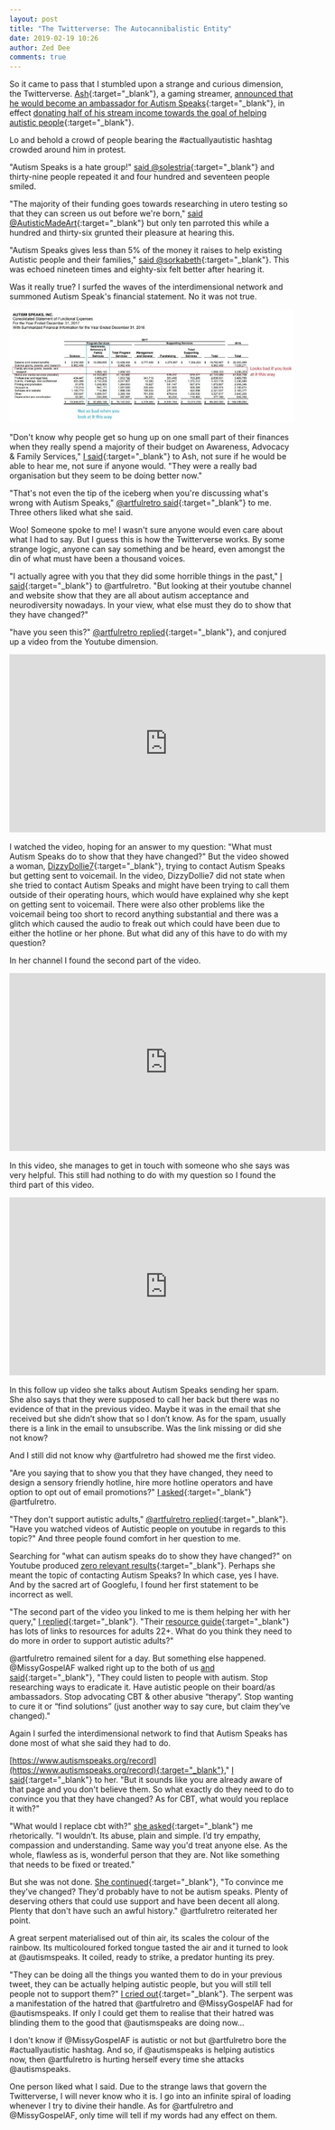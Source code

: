 ```yaml
---
layout: post
title: "The Twitterverse: The Autocannibalistic Entity"
date: 2019-02-19 10:26
author: Zed Dee
comments: true
---
```

So it came to pass that I stumbled upon a strange and curious dimension, the Twitterverse. [Ash](https://twitter.com/CWA){:target="_blank"}, a gaming streamer, [announced that he would become an ambassador for Autism Speaks](https://twitter.com/CWA/status/1079448314591014918){:target="_blank"}, in effect [donating half of his stream income towards the goal of helping autistic people](https://www.autismspeaks.org/blog/why-im-streaming-autism-speaks){:target="_blank"}.

Lo and behold a crowd of people bearing the #actuallyautistic hashtag crowded around him in protest.

"Autism Speaks is a hate group!" [said @solestria](https://twitter.com/solestria/status/1080476424883130368){:target="_blank"} and thirty-nine people repeated it and four hundred and seventeen people smiled.

"The majority of their funding goes towards researching in utero testing so that they can screen us out before we're born," [said @AutisticMadeArt](https://twitter.com/AutisticMadeArt/status/1080516495317307393){:target="_blank"} but only ten parroted this while a hundred and thirty-six grunted their pleasure at hearing this.

"Autism Speaks gives less than 5% of the money it raises to help existing Autistic people and their families," [said @sorkabeth](https://twitter.com/sorkabeth/status/1080535472512880641){:target="_blank"}. This was echoed nineteen times and eighty-six felt better after hearing it.

Was it really true? I surfed the waves of the interdimensional network and summoned Autism Speak's financial statement. No it was not true.

![](/content/images/AutismSpeaks2017FinancialStatement.jpg)

"Don't know why people get so hung up on one small part of their finances when they really spend a majority of their budget on Awareness, Advocacy &amp; Family Services," [I said](https://twitter.com/ZedDeeCee/status/1080697622074015744){:target="_blank"} to Ash, not sure if he would be able to hear me, not sure if anyone would. "They were a really bad organisation but they seem to be doing better now."

"That's not even the tip of the iceberg when you're discussing what's wrong with Autism Speaks," [@artfulretro said](https://twitter.com/artfulretro/status/1080704909085822976){:target="_blank"} to me. Three others liked what she said.

Woo! Someone spoke to me! I wasn't sure anyone would even care about what I had to say. But I guess this is how the Twitterverse works. By some strange logic, anyone can say something and be heard, even amongst the din of what must have been a thousand voices.

"I actually agree with you that they did some horrible things in the past," [I said](https://twitter.com/ZedDeeCee/status/1081009022285697025){:target="_blank"} to @artfulretro. "But looking at their youtube channel and website show that they are all about autism acceptance and neurodiversity nowadays. In your view, what else must they do to show that they have changed?"

"have you seen this?" [@artfulretro replied](https://twitter.com/artfulretro/status/1081018994159640577){:target="_blank"}, and conjured up a video from the Youtube dimension.

<iframe width="560" height="315" src="https://www.youtube.com/embed/YAQonVcMyOM" frameborder="0" allow="accelerometer; autoplay; encrypted-media; gyroscope; picture-in-picture" allowfullscreen></iframe>

I watched the video, hoping for an answer to my question: "What must Autism Speaks do to show that they have changed?" But the video showed a woman, [DizzyDollie7](https://www.youtube.com/channel/UCYQ3mk1kQDyBxe4ab-GAYSw){:target="_blank"}, trying to contact Autism Speaks but getting sent to voicemail. In the video, DizzyDollie7 did not state when she tried to contact Autism Speaks and might have been trying to call them outside of their operating hours, which would have explained why she kept on getting sent to voicemail. There were also other problems like the voicemail being too short to record anything substantial and there was a glitch which caused the audio to freak out which could have been due to either the hotline or her phone. But what did any of this have to do with my question?

In her channel I found the second part of the video.

<iframe width="560" height="315" src="https://www.youtube.com/embed/b6Ja_OrxuIc" frameborder="0" allow="accelerometer; autoplay; encrypted-media; gyroscope; picture-in-picture" allowfullscreen></iframe>

In this video, she manages to get in touch with someone who she says was very helpful. This still had nothing to do with my question so I found the third part of this video.

<iframe width="560" height="315" src="https://www.youtube.com/embed/9ThP6DrlgLI" frameborder="0" allow="accelerometer; autoplay; encrypted-media; gyroscope; picture-in-picture" allowfullscreen></iframe>

In this follow up video she talks about Autism Speaks sending her spam. She also says that they were supposed to call her back but there was no evidence of that in the previous video. Maybe it was in the email that she received but she didn’t show that so I don’t know. As for the spam, usually there is a link in the email to unsubscribe. Was the link missing or did she not know?

And I still did not know why @artfulretro had showed me the first video.

"Are you saying that to show you that they have changed, they need to design a sensory friendly hotline, hire more hotline operators and have option to opt out of email promotions?" [I asked](https://twitter.com/ZedDeeCee/status/1081033873058746369){:target="_blank"} @artfulretro.

"They don't support autistic adults," [@artfulretro replied](https://twitter.com/artfulretro/status/1081035567620476928){:target="_blank"}. "Have you watched videos of Autistic people on youtube in regards to this topic?" And three people found comfort in her question to me.

Searching for "what can autism speaks do to show they have changed?" on Youtube produced [zero relevant results](https://www.youtube.com/results?search_query=what+can+autism+speaks+do+to+show+they+have+changed){:target="_blank"}. Perhaps she meant the topic of contacting Autism Speaks? In which case, yes I have. And by the sacred art of Googlefu, I found her first statement to be incorrect as well.

"The second part of the video you linked to me is them helping her with her query," [I replied](https://twitter.com/ZedDeeCee/status/1081102109280415744){:target="_blank"}. "Their [resource guide](https://www.autismspeaks.org/resource-guide){:target="_blank"} has lots of links to resources for adults 22+. What do you think they need to do more in order to support autistic adults?"

@artfulretro remained silent for a day. But something else happened. @MissyGospelAF walked right up to the both of us [and said](https://twitter.com/MissyGospelAF/status/1081881130280730624){:target="_blank"}, "They could listen to people with autism. Stop researching ways to eradicate it. Have autistic people on their board/as ambassadors. Stop advocating CBT & other abusive “therapy”. Stop wanting to cure it or “find solutions” (just another way to say cure, but claim they’ve changed)."

Again I surfed the interdimensional network to find that Autism Speaks has done most of what she said they had to do.

[https://www.autismspeaks.org/record](https://www.autismspeaks.org/record){:target="_blank"}," [I said](https://twitter.com/ZedDeeCee/status/1081889099735228422){:target="_blank"} to her. "But it sounds like you are already aware of that page and you don't believe them. So what exactly do they need to do to convince you that they have changed? As for CBT, what would you replace it with?"

"What would I replace cbt with?" [she asked](https://twitter.com/MissyGospelAF/status/1081894355453992961){:target="_blank"} me rhetorically. "I wouldn’t. Its abuse, plain and simple. I’d try empathy, compassion and understanding. Same way you'd treat anyone else. As the whole, flawless as is, wonderful person that they are. Not like something that needs to be fixed or treated."

But she was not done. [She continued](https://twitter.com/MissyGospelAF/status/1081895027574333440){:target="_blank"}, "To convince me they've changed? They'd probably have to not be autism speaks. Plenty of deserving others that could use support and have been decent all along. Plenty that don't have such an awful history." @artfulretro reiterated her point.

A great serpent materialised out of thin air, its scales the colour of the rainbow. Its multicoloured forked tongue tasted the air and it turned to look at @autismspeaks. It coiled, ready to strike, a predator hunting its prey.

"They can be doing all the things you wanted them to do in your previous tweet, they can be actually helping autistic people, but you will still tell people not to support them?" [I cried out](https://twitter.com/ZedDeeCee/status/1081921475408363522){:target="_blank"}. The serpent was a manifestation of the hatred that @artfulretro and @MissyGospelAF had for @autismspeaks. If only I could get them to realise that their hatred was blinding them to the good that @autismspeaks are doing now...

I don't know if @MissyGospelAF is autistic or not but @artfulretro bore the #actuallyautistic hashtag. And so, if @autismspeaks is helping autistics now, then @artfulretro is hurting herself every time she attacks @autismspeaks.

One person liked what I said. Due to the strange laws that govern the Twitterverse, I will never know who it is. I go into an infinite spiral of loading whenever I try to divine their handle. As for @artfulretro and @MissyGospelAF, only time will tell if my words had any effect on them.